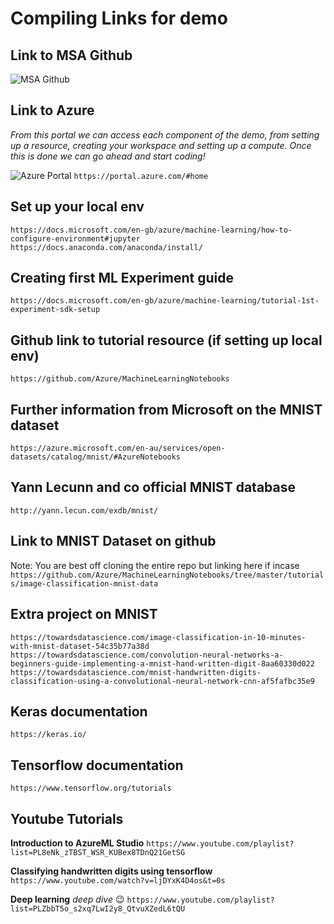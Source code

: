 # Compiling Links for demo

## Link to MSA Github

![MSA Github](https://github.com/AUMSA/2020-MSA-content)

## Link to Azure

_From this portal we can access each component of the demo, from setting up a resource, creating your workspace and setting up a compute. Once this is done we can go ahead and start coding!_

![Azure Portal](https://portal.azure.com/#home)
`https://portal.azure.com/#home`

## Set up your local env

`https://docs.microsoft.com/en-gb/azure/machine-learning/how-to-configure-environment#jupyter`
`https://docs.anaconda.com/anaconda/install/`

## Creating first ML Experiment guide

`https://docs.microsoft.com/en-gb/azure/machine-learning/tutorial-1st-experiment-sdk-setup`

## Github link to tutorial resource (if setting up local env)

`https://github.com/Azure/MachineLearningNotebooks`

## Further information from Microsoft on the MNIST dataset

`https://azure.microsoft.com/en-au/services/open-datasets/catalog/mnist/#AzureNotebooks`

## Yann Lecunn and co official MNIST database

`http://yann.lecun.com/exdb/mnist/`

## Link to MNIST Dataset on github

Note: You are best off cloning the entire repo but linking here if incase
`https://github.com/Azure/MachineLearningNotebooks/tree/master/tutorials/image-classification-mnist-data`

## Extra project on MNIST

`https://towardsdatascience.com/image-classification-in-10-minutes-with-mnist-dataset-54c35b77a38d`
`https://towardsdatascience.com/convolution-neural-networks-a-beginners-guide-implementing-a-mnist-hand-written-digit-8aa60330d022`
`https://towardsdatascience.com/mnist-handwritten-digits-classification-using-a-convolutional-neural-network-cnn-af5fafbc35e9`

## Keras documentation

`https://keras.io/`

## Tensorflow documentation

`https://www.tensorflow.org/tutorials`

## Youtube Tutorials

**Introduction to AzureML Studio**
`https://www.youtube.com/playlist?list=PL8eNk_zTBST_WSR_KUBex8TDnQ21GetSG`

**Classifying handwritten digits using tensorflow**
`https://www.youtube.com/watch?v=ljDYxK4D4os&t=0s`

**Deep learning** _deep dive_ :wink:
`https://www.youtube.com/playlist?list=PLZbbT5o_s2xq7LwI2y8_QtvuXZedL6tQU`

